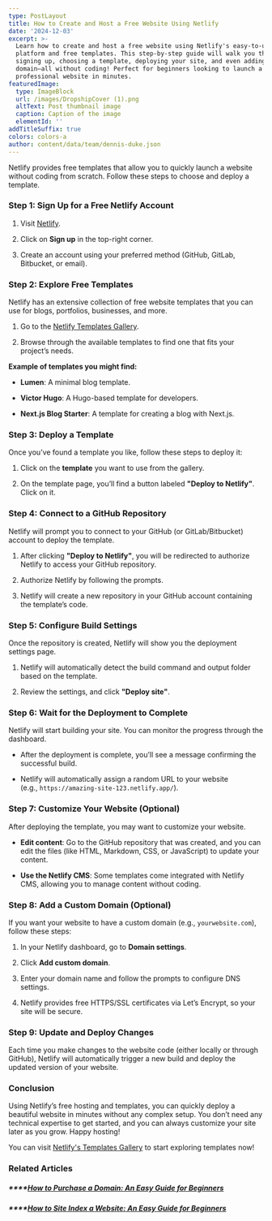 ```yaml
---
type: PostLayout
title: How to Create and Host a Free Website Using Netlify
date: '2024-12-03'
excerpt: >-
  Learn how to create and host a free website using Netlify's easy-to-use
  platform and free templates. This step-by-step guide will walk you through
  signing up, choosing a template, deploying your site, and even adding a custom
  domain—all without coding! Perfect for beginners looking to launch a
  professional website in minutes.
featuredImage:
  type: ImageBlock
  url: /images/DropshipCover (1).png
  altText: Post thumbnail image
  caption: Caption of the image
  elementId: ''
addTitleSuffix: true
colors: colors-a
author: content/data/team/dennis-duke.json
---
```

Netlify provides free templates that allow you to quickly launch a website without coding from scratch. Follow these steps to choose and deploy a template.

### Step 1: Sign Up for a Free Netlify Account

1.  Visit [Netlify](https://www.netlify.com/).

2.  Click on **Sign up** in the top-right corner.

3.  Create an account using your preferred method (GitHub, GitLab, Bitbucket, or email).

### Step 2: Explore Free Templates

Netlify has an extensive collection of free website templates that you can use for blogs, portfolios, businesses, and more.

1.  Go to the [Netlify Templates Gallery](https://templates.netlify.com/tags/netlifyCMS).

2.  Browse through the available templates to find one that fits your project’s needs.

**Example of templates you might find:**

*   **Lumen**: A minimal blog template.

*   **Victor Hugo**: A Hugo-based template for developers.

*   **Next.js Blog Starter**: A template for creating a blog with Next.js.

### Step 3: Deploy a Template

Once you’ve found a template you like, follow these steps to deploy it:

1.  Click on the **template** you want to use from the gallery.

2.  On the template page, you’ll find a button labeled **"Deploy to Netlify"**. Click on it.

### Step 4: Connect to a GitHub Repository

Netlify will prompt you to connect to your GitHub (or GitLab/Bitbucket) account to deploy the template.

1.  After clicking **"Deploy to Netlify"**, you will be redirected to authorize Netlify to access your GitHub repository.

2.  Authorize Netlify by following the prompts.

3.  Netlify will create a new repository in your GitHub account containing the template’s code.

### Step 5: Configure Build Settings

Once the repository is created, Netlify will show you the deployment settings page.

1.  Netlify will automatically detect the build command and output folder based on the template.

2.  Review the settings, and click **"Deploy site"**.

### Step 6: Wait for the Deployment to Complete

Netlify will start building your site. You can monitor the progress through the dashboard.

*   After the deployment is complete, you’ll see a message confirming the successful build.

*   Netlify will automatically assign a random URL to your website (e.g., `https://amazing-site-123.netlify.app/`).

### Step 7: Customize Your Website (Optional)

After deploying the template, you may want to customize your website.

*   **Edit content**: Go to the GitHub repository that was created, and you can edit the files (like HTML, Markdown, CSS, or JavaScript) to update your content.

*   **Use the Netlify CMS**: Some templates come integrated with Netlify CMS, allowing you to manage content without coding.

### Step 8: Add a Custom Domain (Optional)

If you want your website to have a custom domain (e.g., `yourwebsite.com`), follow these steps:

1.  In your Netlify dashboard, go to **Domain settings**.

2.  Click **Add custom domain**.

3.  Enter your domain name and follow the prompts to configure DNS settings.

4.  Netlify provides free HTTPS/SSL certificates via Let’s Encrypt, so your site will be secure.

### Step 9: Update and Deploy Changes

Each time you make changes to the website code (either locally or through GitHub), Netlify will automatically trigger a new build and deploy the updated version of your website.

### Conclusion

Using Netlify’s free hosting and templates, you can quickly deploy a beautiful website in minutes without any complex setup. You don’t need any technical expertise to get started, and you can always customize your site later as you grow. Happy hosting!

You can visit [Netlify's Templates Gallery](https://templates.netlify.com/tags/netlifyCMS) to start exploring templates now!

### Related Articles

##### ****[**How to Purchase a Domain: An Easy Guide for Beginners**](https://3d-it.net/blog/how-to-purchase-a-domain)

##### ****[**How to Site Index a Website: An Easy Guide for Beginners**](https://3d-it.net/blog/how-to-index-a-website-beginners-guide)

